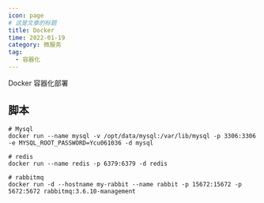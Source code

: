 ```yaml
---
icon: page
# 这是文章的标题
title: Docker
time: 2022-01-19
category: 微服务
tag:
  - 容器化
---
```


Docker 容器化部署

<!-- more -->

## 脚本

```shell
# Mysql
docker run --name mysql -v /opt/data/mysql:/var/lib/mysql -p 3306:3306 -e MYSQL_ROOT_PASSWORD=Ycu061036 -d mysql 
```

```shell
# redis
docker run --name redis -p 6379:6379 -d redis
```

```shell
# rabbitmq
docker run -d --hostname my-rabbit --name rabbit -p 15672:15672 -p 5672:5672 rabbitmq:3.6.10-management
```

```shell

```
